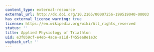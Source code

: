 ```yaml
---
content_type: external-resource
external_url: http://dx.doi.org/10.2165/00007256-199519040-00003
has_external_license_warning: true
license: https://en.wikipedia.org/wiki/All_rights_reserved
status: ''
title: Applied Physiology of Triathlon
uid: e3f059cf-e4eb-4ace-a11d-f455ea8e1e3c
wayback_url: ''
---
```

